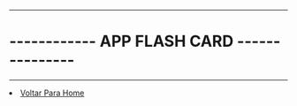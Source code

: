 --------------------------------------------------
# ------------   APP FLASH CARD    ---------------
--------------------------------------------------

<li><a href="/portifolio">Voltar Para Home</a></li>
